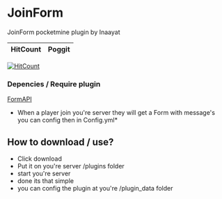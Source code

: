 # JoinForm

JoinForm pocketmine plugin by Inaayat 

| HitCount | Poggit |
|:--:|:--:|
[![HitCount](http://hits.dwyl.io/Inaayat04/JoinForm.svg)](http://hits.dwyl.io/Inaayat04/JoinForm)

### Depencies / Require plugin
[FormAPI](https://poggit.pmmp.io/p/FormAPI/1.3.0)

* When a player join you're server they will get a Form with message's you can config then in Config.yml*

## How to download / use?

* Click download 
* Put it on you're server /plugins folder
* start you're server
* done its that simple
* you can config the plugin at you're /plugin_data folder
